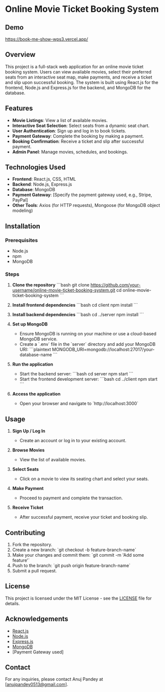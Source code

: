 
# Online Movie Ticket Booking System

## Demo
https://book-me-show-wps3.vercel.app/

## Overview

This project is a full-stack web application for an online movie ticket booking system. Users can view available movies, select their preferred seats from an interactive seat map, make payments, and receive a ticket and slip upon successful booking. The system is built using React.js for the frontend, Node.js and Express.js for the backend, and MongoDB for the database.

## Features

- **Movie Listings**: View a list of available movies.
- **Interactive Seat Selection**: Select seats from a dynamic seat chart.
- **User Authentication**: Sign up and log in to book tickets.
- **Payment Gateway**: Complete the booking by making a payment.
- **Booking Confirmation**: Receive a ticket and slip after successful payment.
- **Admin Panel**: Manage movies, schedules, and bookings.

## Technologies Used

- **Frontend**: React.js, CSS, HTML
- **Backend**: Node.js, Express.js
- **Database**: MongoDB
- **Payment Gateway**: [Specify the payment gateway used, e.g., Stripe, PayPal]
- **Other Tools**: Axios (for HTTP requests), Mongoose (for MongoDB object modeling)

## Installation

### Prerequisites

- Node.js
- npm
- MongoDB

### Steps

1. **Clone the repository**
   \`\`\`bash
   git clone https://github.com/your-username/online-movie-ticket-booking-system.git
   cd online-movie-ticket-booking-system
   \`\`\`

2. **Install frontend dependencies**
   \`\`\`bash
   cd client
   npm install
   \`\`\`

3. **Install backend dependencies**
   \`\`\`bash
   cd ../server
   npm install
   \`\`\`

4. **Set up MongoDB**
   - Ensure MongoDB is running on your machine or use a cloud-based MongoDB service.
   - Create a \`.env\` file in the \`server\` directory and add your MongoDB URI:
     \`\`\`plaintext
     MONGODB_URI=mongodb://localhost:27017/your-database-name
     \`\`\`

5. **Run the application**
   - Start the backend server:
     \`\`\`bash
     cd server
     npm start
     \`\`\`
   - Start the frontend development server:
     \`\`\`bash
     cd ../client
     npm start
     \`\`\`

6. **Access the application**
   - Open your browser and navigate to \`http://localhost:3000\`

## Usage

1. **Sign Up / Log In**
   - Create an account or log in to your existing account.

2. **Browse Movies**
   - View the list of available movies.

3. **Select Seats**
   - Click on a movie to view its seating chart and select your seats.

4. **Make Payment**
   - Proceed to payment and complete the transaction.

5. **Receive Ticket**
   - After successful payment, receive your ticket and booking slip.

## Contributing

1. Fork the repository.
2. Create a new branch: \`git checkout -b feature-branch-name\`
3. Make your changes and commit them: \`git commit -m 'Add some feature'\`
4. Push to the branch: \`git push origin feature-branch-name\`
5. Submit a pull request.

## License

This project is licensed under the MIT License - see the [LICENSE](LICENSE) file for details.

## Acknowledgements

- [React.js](https://reactjs.org/)
- [Node.js](https://nodejs.org/)
- [Express.js](https://expressjs.com/)
- [MongoDB](https://www.mongodb.com/)
- [Payment Gateway used]

## Contact

For any inquiries, please contact Anuj Pandey at [anujpandey0513@gmail.com].
